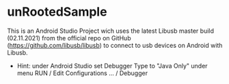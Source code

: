 # unRootedSample

This is an Android Studio Project wich uses the latest Libusb master build (02.11.2021) from the official repo on GitHub (https://github.com/libusb/libusb) to connect to usb devices on Android with Libusb.

* Hint: under Android Studio set Debugger Type to "Java Only" under menu RUN / Edit Configurations ... / Debugger  
